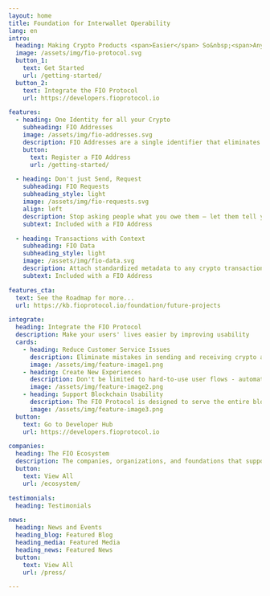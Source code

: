 ```yaml
---
layout: home
title: Foundation for Interwallet Operability
lang: en
intro:
  heading: Making Crypto Products <span>Easier</span> So&nbsp;<span>Anyone</span>&nbsp;Can Use Them.
  image: /assets/img/fio-protocol.svg
  button_1:
    text: Get Started
    url: /getting-started/
  button_2:
    text: Integrate the FIO Protocol
    url: https://developers.fioprotocol.io

features:
  - heading: One Identity for all your Crypto
    subheading: FIO Addresses
    image: /assets/img/fio-addresses.svg
    description: FIO Addresses are a single identifier that eliminates the need to see, or even know about, blockchain public addresses. It’s simple to register, easy to use, and works with every token/coin automatically.
    button:
      text: Register a FIO Address
      url: /getting-started/

  - heading: Don't just Send, Request
    subheading: FIO Requests
    subheading_style: light
    image: /assets/img/fio-requests.svg
    align: left
    description: Stop asking people what you owe them – let them tell you. Enjoy in-app requests for funds, done in an encrypted and private manner – specify the type and amount and eliminate confusion for the sender
    subtext: Included with a FIO Address

  - heading: Transactions with Context
    subheading: FIO Data
    subheading_style: light
    image: /assets/img/fio-data.svg
    description: Attach standardized metadata to any crypto transaction, ranging from a simple note to structured data like an order card or invoice. Remember the “why” behind every transaction
    subtext: Included with a FIO Address

features_cta: 
  text: See the Roadmap for more...
  url: https://kb.fioprotocol.io/foundation/future-projects

integrate:
  heading: Integrate the FIO Protocol
  description: Make your users' lives easier by improving usability
  cards:
    - heading: Reduce Customer Service Issues
      description: Eliminate mistakes in sending and receiving crypto and focus on your core product
      image: /assets/img/feature-image1.png
    - heading: Create New Experiences
      description: Don't be limited to hard-to-use user flows - automate the pain away
      image: /assets/img/feature-image2.png
    - heading: Support Blockchain Usability
      description: The FIO Protocol is designed to serve the entire blockchain ecosystem, join the cause!
      image: /assets/img/feature-image3.png
  button:
    text: Go to Developer Hub
    url: https://developers.fioprotocol.io

companies:
  heading: The FIO Ecosystem
  description: The companies, organizations, and foundations that support the ongoing development of the FIO Protocol
  button:
    text: View All
    url: /ecosystem/

testimonials:
  heading: Testimonials

news:
  heading: News and Events
  heading_blog: Featured Blog
  heading_media: Featured Media
  heading_news: Featured News
  button:
    text: View All
    url: /press/

---
```

